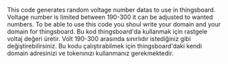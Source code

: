 This code generates random voltage number datas to use in thingsboard. Voltage number is limited between 190-300 it can be adjusted to wanted numbers.
To be able to use this code you shoul write your domain and your domain for thingsboard.
Bu kod thingsboard'da kullanmak için rastgele voltaj değeri üretir. Volt 190-300 arasında sınırlıdır istediğiniz gibi değiştirebilirsiniz.
Bu kodu çalıştırabilmek için thingsboard'daki kendi domain adresinizi ve tokenınızı kullanmanız gerekmektedir.
